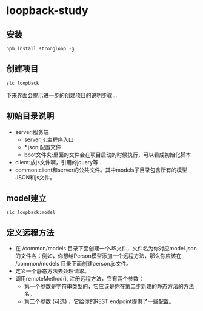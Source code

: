 # loopback-study
## 安装  

    npm install strongloop -g
## 创建项目  

    slc loopback
    
下来界面会提示进一步的创建项目的说明步骤...
## 初始目录说明
* server:服务端  
    * server.js:主程序入口  
    * *.json:配置文件  
    * boot文件夹:里面的文件会在项目启动的时候执行，可以看成初始化脚本   
* client:放js文件啊，引用的jquery等...  
* common:client和server的公共文件。其中models子目录包含所有的模型JSON和js文件。

## model建立

    slc loopback:model
    
## 定义远程方法
* 在 /common/models 目录下面创建一个JS文件，文件名为你对应model.json的文件名；例如，你想给Person模型添加一个远程方法，那么你应该在 /common/models 目录下面创建person.js文件。  
* 定义一个静态方法去处理请求。  
* 调用remoteMethod(), 注册远程方法，它有两个参数：  
    * 第一个参数是字符串类型的，它应该是你在第二步新建的静态方法的方法名。  
    * 第二个参数 (可选) ，它给你的REST endpoint提供了一些配置。
             
